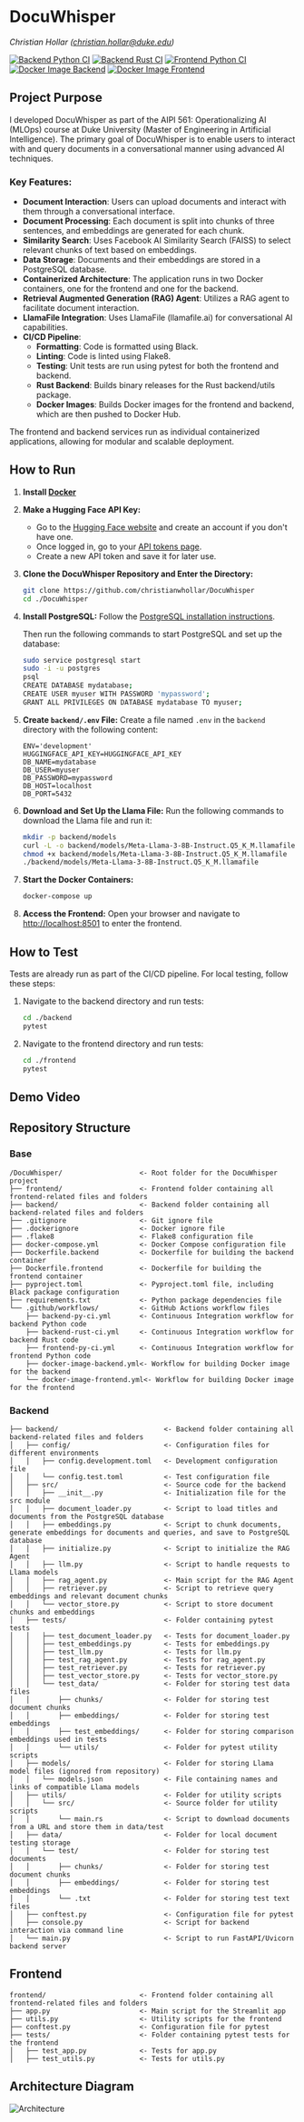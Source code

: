# DocuWhisper
*Christian Hollar (christian.hollar@duke.edu)*

[![Backend Python CI](https://github.com/christianwhollar/testmancer/actions/workflows/backend-py-ci.yml/badge.svg)](https://github.com/christianwhollar/testmancer/actions/workflows/backend-py-ci.yml)
[![Backend Rust CI](https://github.com/christianwhollar/testmancer/actions/workflows/backend-rust-ci.yml/badge.svg)](https://github.com/christianwhollar/testmancer/actions/workflows/backend-rust-ci.yml)
[![Frontend Python CI](https://github.com/christianwhollar/testmancer/actions/workflows/frontend-py-ci.yml/badge.svg)](https://github.com/christianwhollar/testmancer/actions/workflows/frontend-py-ci.yml)
[![Docker Image Backend](https://github.com/christianwhollar/testmancer/actions/workflows/docker-image-backend.yml/badge.svg)](https://github.com/christianwhollar/testmancer/actions/workflows/docker-image-backend.yml)
[![Docker Image Frontend](https://github.com/christianwhollar/testmancer/actions/workflows/docker-image-frontend.yml/badge.svg)](https://github.com/christianwhollar/testmancer/actions/workflows/docker-image-frontend.yml)

## Project Purpose
I developed DocuWhisper as part of the AIPI 561: Operationalizing AI (MLOps) course at Duke University (Master of Engineering in Artificial Intelligence). The primary goal of DocuWhisper is to enable users to interact with and query documents in a conversational manner using advanced AI techniques.

### Key Features:
- **Document Interaction**: Users can upload documents and interact with them through a conversational interface.
- **Document Processing**: Each document is split into chunks of three sentences, and embeddings are generated for each chunk.
- **Similarity Search**: Uses Facebook AI Similarity Search (FAISS) to select relevant chunks of text based on embeddings.
- **Data Storage**: Documents and their embeddings are stored in a PostgreSQL database.
- **Containerized Architecture**: The application runs in two Docker containers, one for the frontend and one for the backend.
- **Retrieval Augmented Generation (RAG) Agent**: Utilizes a RAG agent to facilitate document interaction.
- **LlamaFile Integration**: Uses LlamaFile (llamafile.ai) for conversational AI capabilities.
- **CI/CD Pipeline**: 
  - **Formatting**: Code is formatted using Black.
  - **Linting**: Code is linted using Flake8.
  - **Testing**: Unit tests are run using pytest for both the frontend and backend.
  - **Rust Backend**: Builds binary releases for the Rust backend/utils package.
  - **Docker Images**: Builds Docker images for the frontend and backend, which are then pushed to Docker Hub.

The frontend and backend services run as individual containerized applications, allowing for modular and scalable deployment.

## How to Run

1. **Install [Docker](https://docs.docker.com/engine/install/)**

2. **Make a Hugging Face API Key:**
    - Go to the [Hugging Face website](https://huggingface.co/join) and create an account if you don't have one.
    - Once logged in, go to your [API tokens page](https://huggingface.co/settings/tokens).
    - Create a new API token and save it for later use.

3. **Clone the DocuWhisper Repository and Enter the Directory:**
    ```sh
    git clone https://github.com/christianwhollar/DocuWhisper
    cd ./DocuWhisper
    ```

4. **Install PostgreSQL:**
    Follow the [PostgreSQL installation instructions](https://www.postgresql.org/download/).

    Then run the following commands to start PostgreSQL and set up the database:
    ```sh
    sudo service postgresql start
    sudo -i -u postgres
    psql
    CREATE DATABASE mydatabase;
    CREATE USER myuser WITH PASSWORD 'mypassword';
    GRANT ALL PRIVILEGES ON DATABASE mydatabase TO myuser;
    ```

5. **Create `backend/.env` File:**
    Create a file named `.env` in the `backend` directory with the following content:
    ```
    ENV='development'
    HUGGINGFACE_API_KEY=HUGGINGFACE_API_KEY
    DB_NAME=mydatabase
    DB_USER=myuser
    DB_PASSWORD=mypassword
    DB_HOST=localhost
    DB_PORT=5432
    ```

6. **Download and Set Up the Llama File:**
    Run the following commands to download the Llama file and run it:
    ```sh
    mkdir -p backend/models
    curl -L -o backend/models/Meta-Llama-3-8B-Instruct.Q5_K_M.llamafile "https://huggingface.co/Mozilla/Meta-Llama-3-8B-Instruct-llamafile/resolve/main/Meta-Llama-3-8B-Instruct.Q5_K_M.llamafile?download=true"
    chmod +x backend/models/Meta-Llama-3-8B-Instruct.Q5_K_M.llamafile
    ./backend/models/Meta-Llama-3-8B-Instruct.Q5_K_M.llamafile
    ```

7. **Start the Docker Containers:**
    ```sh
    docker-compose up
    ```

8. **Access the Frontend:**
    Open your browser and navigate to [http://localhost:8501](http://localhost:8501) to enter the frontend.

## How to Test

Tests are already run as part of the CI/CD pipeline. For local testing, follow these steps:

1. Navigate to the backend directory and run tests:
   ```sh
   cd ./backend
   pytest
   ```

2. Navigate to the frontend directory and run tests:
   ```sh
   cd ./frontend
   pytest
   ```

## Demo Video

## Repository Structure
### Base
```
/DocuWhisper/                   <- Root folder for the DocuWhisper project
├── frontend/                   <- Frontend folder containing all frontend-related files and folders
├── backend/                    <- Backend folder containing all backend-related files and folders
├── .gitignore                  <- Git ignore file
├── .dockerignore               <- Docker ignore file
├── .flake8                     <- Flake8 configuration file
├── docker-compose.yml          <- Docker Compose configuration file
├── Dockerfile.backend          <- Dockerfile for building the backend container
├── Dockerfile.frontend         <- Dockerfile for building the frontend container
├── pyproject.toml              <- Pyproject.toml file, including Black package configuration
├── requirements.txt            <- Python package dependencies file
└── .github/workflows/          <- GitHub Actions workflow files
    ├── backend-py-ci.yml       <- Continuous Integration workflow for backend Python code
    ├── backend-rust-ci.yml     <- Continuous Integration workflow for backend Rust code
    ├── frontend-py-ci.yml      <- Continuous Integration workflow for frontend Python code
    ├── docker-image-backend.yml<- Workflow for building Docker image for the backend
    └── docker-image-frontend.yml<- Workflow for building Docker image for the frontend
```

### Backend
```
├── backend/                          <- Backend folder containing all backend-related files and folders
│   ├── config/                       <- Configuration files for different environments
│   │   ├── config.development.toml   <- Development configuration file
│   │   └── config.test.toml          <- Test configuration file
│   ├── src/                          <- Source code for the backend
│   │   ├── __init__.py               <- Initialization file for the src module
│   │   ├── document_loader.py        <- Script to load titles and documents from the PostgreSQL database
│   │   ├── embeddings.py             <- Script to chunk documents, generate embeddings for documents and queries, and save to PostgreSQL database
│   │   ├── initialize.py             <- Script to initialize the RAG Agent
│   │   ├── llm.py                    <- Script to handle requests to Llama models
│   │   ├── rag_agent.py              <- Main script for the RAG Agent
│   │   ├── retriever.py              <- Script to retrieve query embeddings and relevant document chunks
│   │   └── vector_store.py           <- Script to store document chunks and embeddings
│   ├── tests/                        <- Folder containing pytest tests
│   │   ├── test_document_loader.py   <- Tests for document_loader.py
│   │   ├── test_embeddings.py        <- Tests for embeddings.py
│   │   ├── test_llm.py               <- Tests for llm.py
│   │   ├── test_rag_agent.py         <- Tests for rag_agent.py
│   │   ├── test_retriever.py         <- Tests for retriever.py
│   │   ├── test_vector_store.py      <- Tests for vector_store.py
│   │   └── test_data/                <- Folder for storing test data files
│   │       ├── chunks/               <- Folder for storing test document chunks
│   │       ├── embeddings/           <- Folder for storing test embeddings
│   │       ├── test_embeddings/      <- Folder for storing comparison embeddings used in tests
│   │       └── utils/                <- Folder for pytest utility scripts
│   ├── models/                       <- Folder for storing Llama model files (ignored from repository)
│   │   └── models.json               <- File containing names and links of compatible Llama models
│   ├── utils/                        <- Folder for utility scripts
│   │   └── src/                      <- Source folder for utility scripts
│   │       └── main.rs               <- Script to download documents from a URL and store them in data/test
│   ├── data/                         <- Folder for local document testing storage
│   │   └── test/                     <- Folder for storing test documents
│   │       ├── chunks/               <- Folder for storing test document chunks
│   │       ├── embeddings/           <- Folder for storing test embeddings
│   │       └── .txt                  <- Folder for storing test text files
│   ├── conftest.py                   <- Configuration file for pytest
│   ├── console.py                    <- Script for backend interaction via command line
│   └── main.py                       <- Script to run FastAPI/Uvicorn backend server
```
## Frontend
```
frontend/                       <- Frontend folder containing all frontend-related files and folders
├── app.py                      <- Main script for the Streamlit app
├── utils.py                    <- Utility scripts for the frontend
├── conftest.py                 <- Configuration file for pytest
├── tests/                      <- Folder containing pytest tests for the frontend
│   ├── test_app.py             <- Tests for app.py
│   ├── test_utils.py           <- Tests for utils.py
```

## Architecture Diagram 
![Architecture](./images/Architecture.png)

